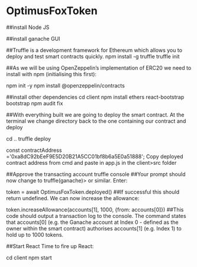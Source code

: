 # OptimusFoxToken

##install Node JS

##install ganache GUI

##Truffle is a development framework for Ethereum which allows you to deploy and test smart contracts quickly.
npm install -g truffle
truffle init

##As we will be using OpenZeppelin’s implementation of ERC20 we need to install with npm (initialising this first):

npm init -y
npm install @openzeppelin/contracts

##install other dependencies
cd client
npm install ethers react-bootstrap bootstrap
npm audit fix

##With everything built we are going to deploy the smart contract. At the terminal we change directory back to the one containing our contract and deploy

cd ..
truffle deploy

const contractAddress ='0xa8dC92bEeF9E5D20B21A5CC01bf8b6a5E0a51888';
Copy deployed contract address from cmd and paste in app.js in the client>src folder

##Approve the transacting account
truffle console
##Your prompt should now change to truffle(ganache)> or similar. Enter:

token = await OptimusFoxToken.deployed()
##If successful this should return undefined. We can now increase the allowance:

token.increaseAllowance(accounts[1], 1000, {from: accounts[0]})
##This code should output a transaction log to the console. The command states that accounts[0] (e.g. the Ganache account at Index 0 - defined as the owner within the smart contract) authorises accounts[1] (e.g. Index 1) to hold up to 1000 tokens.

##Start React
Time to fire up React:

cd client
npm start
